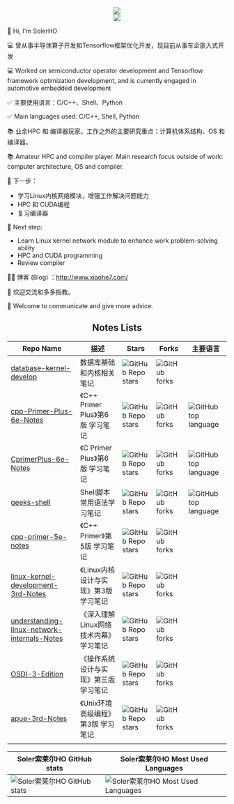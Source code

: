 <div align="center">
    <img src="https://readme-typing-svg.herokuapp.com/?lines=欢迎来到我的博客;SolerHO祝你天天开心，无Bug!&center=true&size=27&color=32D728FF">
</div>

<div align="center">
    <img src="https://readme-typing-svg.herokuapp.com/?lines=过去无可挽回，未来可以改变!&center=true&size=27&color=32D728FF">
</div>

<!-- [![](https://img.shields.io/badge/Windows-10-2376bc?style=flat-square&logo=windows&logoColor=ffffff)](https://www.microsoft.com/windows/get-windows-10)
[![](https://img.shields.io/badge/Linux-Ubuntu-2376bc?style=flat-square&logo=ubuntu&logoColor=ffffff)](https://ubuntu.com/)
[![](https://img.shields.io/badge/Linux-Centos-2376bc?style=flat-square&logo=centos&logoColor=ffffff)](https://www.centos.org/)
[![](https://img.shields.io/badge/MacOS-BigSur-2376bc?style=flat-square&logo=apple&logoColor=ffffff)](https://www.apple.com/)
[![](https://img.shields.io/badge/IDE-Visual%20Studio%20Code-blue?style=flat-square&logo=visual-studio-code&logoColor=ffffff)](https://code.visualstudio.com/)
[![](https://img.shields.io/badge/IDE-Clion-blue?style=flat-square&logo=jetbrains&logoColor=ffffff)](https://www.jetbrains.com/clion/)

[![](https://img.shields.io/badge/-C++-269539?style=flat-square&logo=c%2B%2B&logoColor=ffffff)](https://www.cplusplus.com/)
[![](https://img.shields.io/badge/-Python-3776AB?style=flat-square&logo=python&logoColor=ffffff)](https://www.python.org/)
[![](https://img.shields.io/badge/Shell-f05032?style=flat-square&logo=powershell&logoColor=ffffff)](https://www.shell.com/)
[![](https://img.shields.io/badge/-Docker-2496ED?style=flat-square&logo=docker&logoColor=ffffff)](https://www.docker.com/)
[![](https://img.shields.io/badge/-MySQL-003545?style=flat-square&logo=mysql&logoColor=white)](https://www.mysql.com/)
[![](https://img.shields.io/badge/-Git-f05032?style=flat-square&logo=git&logoColor=white)](https://git-scm.com/)
[![](https://img.shields.io/badge/Linux-Vim-blue?style=flat-square&logo=vim&logoColor=ffffff)](https://www.vim.org/)
[![](https://img.shields.io/badge/-Markdown-003545?style=flat-square&logo=markdown&logoColor=white)](https://daringfireball.net/projects/markdown/)

[![](https://img.shields.io/badge/-Tensorflow-fcc624?style=flat-square&logo=tensorflow&logoColor=white)](https://www.tensorflow.org/)
[![](https://img.shields.io/badge/-PyTorch-269539?style=flat-square&logo=pytorch&logoColor=white)](https://pytorch.org/) -->

👋 Hi, I'm SolerHO

💻 曾从事半导体算子开发和Tensorflow框架优化开发，现目前从事车企嵌入式开发

💻 Worked on semiconductor operator development and Tensorflow framework optimization development, and is currently engaged in automotive embedded development


✅ 主要使用语言：C/C++、Shell、Python

✅ Main languages ​​used: C/C++, Shell, Python

📚 业余HPC 和 编译器玩家。工作之外的主要研究重点：计算机体系结构、OS 和 编译器。

📚 Amateur HPC and compiler player. Main research focus outside of work: computer architecture, OS and compiler.

📌 下一步：
  - 学习Linux内核网络模块，增强工作解决问题能力
  - HPC 和 CUDA编程
  - 复习编译器

📌 Next step:
- Learn Linux kernel network module to enhance work problem-solving ability
- HPC and CUDA programming
- Review compiler

👨‍💻 博客 (Blog) ：http://www.xiaohe7.com/

🤝 欢迎交流和多多指教。

🤝 Welcome to communicate and give more advice.


<h2 align="center"> Notes Lists </h2>

|Repo Name|描述|Stars|Forks|主要语言|
|--|--|--|--|--|
|[database-kernel-develop](https://github.com/SolerHo/database-kernel-develop)|数据库基础和内核相关笔记|![GitHub Repo stars](https://img.shields.io/github/stars/SolerHo/database-kernel-develop?style=plastic)|![GitHub forks](https://img.shields.io/github/forks/SolerHo/database-kernel-develop?style=plastic)|
[cpp-Primer-Plus-6e-Notes](https://github.com/SolerHo/cpp-Primer-Plus-6e-Notes)|《C++ Primer Plus》第6版 学习笔记|![GitHub Repo stars](https://img.shields.io/github/stars/SolerHo/cpp-Primer-Plus-6e-Notes?style=plastic)|![GitHub forks](https://img.shields.io/github/forks/SolerHo/cpp-Primer-Plus-6e-Notes?style=plastic)|![GitHub top language](https://img.shields.io/github/languages/top/SolerHo/cpp-Primer-Plus-6e-Notes)|
[CprimerPlus-6e-Notes](https://github.com/SolerHo/CprimerPlus-6e-Notes)|《C Primer Plus》第6版 学习笔记|![GitHub Repo stars](https://img.shields.io/github/stars/SolerHo/CprimerPlus-6e-Notes?style=plastic)|![GitHub forks](https://img.shields.io/github/forks/SolerHo/CprimerPlus-6e-Notes?style=plastic)|![GitHub top language](https://img.shields.io/github/languages/top/SolerHo/CprimerPlus-6e-Notes)|
[geeks-shell](https://github.com/SolerHo/geeks-shell)|Shell脚本常用语法学习笔记|![GitHub Repo stars](https://img.shields.io/github/stars/SolerHo/geeks-shell?style=plastic)|![GitHub forks](https://img.shields.io/github/forks/SolerHo/geeks-shell?style=plastic)|![GitHub top language](https://img.shields.io/github/languages/top/SolerHo/geeks-shell)|
[cpp-primer-5e-notes](https://github.com/SolerHo/cpp-primer-5e-notes)|《C++ Primer》第5版 学习笔记|![GitHub Repo stars](https://img.shields.io/github/stars/SolerHo/cpp-primer-5e-notes?style=plastic)|![GitHub forks](https://img.shields.io/github/forks/SolerHo/cpp-primer-5e-notes?style=plastic)|
[linux-kernel-development-3rd-Notes](https://github.com/SolerHo/linux-kernel-development-3rd-Notes)|《Linux内核设计与实现》第3版 学习笔记|![GitHub Repo stars](https://img.shields.io/github/stars/SolerHo/linux-kernel-development-3rd-Notes?style=plastic)|![GitHub forks](https://img.shields.io/github/forks/SolerHo/linux-kernel-development-3rd-Notes?style=plastic)|
[understanding-linux-network-internals-Notes](https://github.com/SolerHo/understanding-linux-network-internals-Notes)|《深入理解Linux网络技术内幕》学习笔记|![GitHub Repo stars](https://img.shields.io/github/stars/SolerHo/understanding-linux-network-internals-Notes?style=plastic)|![GitHub forks](https://img.shields.io/github/forks/SolerHo/understanding-linux-network-internals-Notes?style=plastic)|
[OSDI-3-Edition](https://github.com/SolerHo/OSDI-3-Edition)|《操作系统设计与实现》第三版 学习笔记|![GitHub Repo stars](https://img.shields.io/github/stars/SolerHo/OSDI-3-Edition?style=plastic)|![GitHub forks](https://img.shields.io/github/forks/SolerHo/OSDI-3-Edition?style=plastic)|
[apue-3rd-Notes](https://github.com/SolerHo/apue-3rd-Notes)|《Unix环境高级编程》 第3版 学习笔记|![GitHub Repo stars](https://img.shields.io/github/stars/SolerHo/apue-3rd-Notes?style=plastic)|![GitHub forks](https://img.shields.io/github/forks/SolerHo/apue-3rd-Notes?style=plastic)|
|||||||||||||||||||||||

<!-- https://shields.io/badges/gitea-stars -->


|Soler索莱尔HO GitHub stats|Soler索莱尔HO Most Used Languages|
|--|--|
|![Soler索莱尔HO GitHub stats](https://github-readme-stats.vercel.app/api?username=SolerHo&theme=radical&show_icons=true)  |![Soler索莱尔HO Most Used Languages](https://github-readme-stats.vercel.app/api/top-langs/?username=SolerHo&hide_title=false&hide_border=true&layout=compact&langs_count=6&text_color=000&icon_color=fff&bg_color=0,52fa5a,4dfcff,c64dff&theme=graywhite)|



